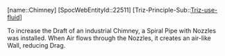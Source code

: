 ﻿---
type: TrizExample
aliases:
- Chimney
license: CC BY-SA 4.0
copyright: https://github.com/SpocWeb
IsDeleted: false
IsReadOnly: false
Confidential: public
tags: 
- Triz/Principle/Example
---
[name::Chimney]
[SpocWebEntityId::22511]
[Triz-Principle-Sub::[Triz-use-fluid](tech/Triz/Sub/Triz-use-fluid.md)]

To increase the Draft of an industrial Chimney, a Spiral Pipe with Nozzles was installed. When Air flows through the Nozzles, it creates an air-like Wall, reducing Drag.
